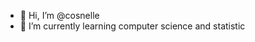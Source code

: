 - 👋 Hi, I’m @cosnelle
- 🌱 I’m currently learning computer science and statistic

<!---
cosnelle/cosnelle is a ✨ special ✨ repository because its `README.md` (this file) appears on your GitHub profile.
You can click the Preview link to take a look at your changes.
--->
